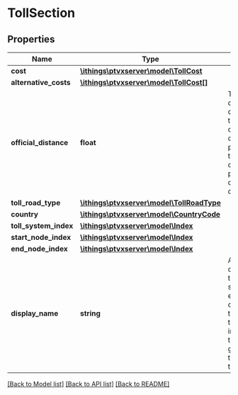 # TollSection

## Properties
Name | Type | Description | Notes
------------ | ------------- | ------------- | -------------
**cost** | [**\ithings\ptvxserver\model\TollCost**](TollCost.md) |  | [optional] 
**alternative_costs** | [**\ithings\ptvxserver\model\TollCost[]**](TollCost.md) |  | [optional] 
**official_distance** | **float** | The official distance defined by the toll operator. It is only populated if the toll operator provides an official distance. | [optional] 
**toll_road_type** | [**\ithings\ptvxserver\model\TollRoadType**](TollRoadType.md) |  | [optional] 
**country** | [**\ithings\ptvxserver\model\CountryCode**](CountryCode.md) |  | [optional] 
**toll_system_index** | [**\ithings\ptvxserver\model\Index**](Index.md) |  | [optional] 
**start_node_index** | [**\ithings\ptvxserver\model\Index**](Index.md) |  | [optional] 
**end_node_index** | [**\ithings\ptvxserver\model\Index**](Index.md) |  | [optional] 
**display_name** | **string** | A name that characterizes the toll section. For example it can relate to the names of the road intersections, to the area in general or to the type of toll. | [optional] 

[[Back to Model list]](../../README.md#documentation-for-models) [[Back to API list]](../../README.md#documentation-for-api-endpoints) [[Back to README]](../../README.md)

